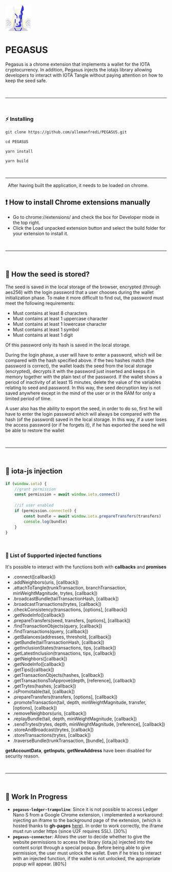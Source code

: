 <img src="./packages/popup/public/material/logo/pegasus-128.png" width="80" height="80">

# PEGASUS
 Pegasus is a chrome extension that implements a wallet for the IOTA cryptocurrency. In addition, Pegasus injects the iotajs library allowing developers to interact with IOTA Tangle without paying attention on how to keep the seed safe.

&nbsp;

***

&nbsp;

### :zap: Installing

```
git clone https://github.com/allemanfredi/PEGASUS.git
```

```
cd PEGASUS
```

```
yarn install
```

```
yarn build
```

&nbsp;

***

&nbsp;
After having built the application, it needs to be loaded on chrome.

## :exclamation: How to install Chrome extensions manually

* Go to chrome://extensions/ and check the box for Developer mode in the top right.
* Click the Load unpacked extension button and select the build folder for your extension to install it.

&nbsp;

***

&nbsp;

## :seedling: How the seed is stored?

The seed is saved in the local storage of the browser, encrypted (through aes256) with the login password that a user chooses during the wallet initialization phase. To make it more difficult to find out, the password must meet the following requirements:

- Must contains at least 8 characters
- Must contains at least 1 uppercase character
- Must contains at least 1 lowercase character
- Must contains at least 1 symbol
- Must contains at least 1 digit

Of this password only its hash is saved in the local storage.

During the login phase, a user will have to enter a password, which will be compared with the hash specified above. if the two hashes match (the password is correct), the wallet loads the seed from the local storage (encrypted), decrypts it with the password just inserted and keeps it in memory together with the plain text of the password. If the wallet shows a period of inactivity of at least 15 minutes, delete the value of the variables relating to seed and password.
In this way, the seed decryption key is not saved anywhere except in the mind of the user or in the RAM for only a limited period of time.

A user also has the ability to export the seed, in order to do so, first he will have to enter the login password which will always be compared with the hash (of the password) saved in the local storage.
In this way, if a user loses the access password (or if he forgets it), if he has exported the seed he will be able to restore the wallet 

&nbsp;

***

&nbsp;

## :syringe: iota-js injection

```js
if (window.iota) {
    //grant permission
    const permission = await window.iota.connect()

    //if user enabled
    if (permission.connected) {
        const bundle = await window.iota.prepareTransfers(transfers)
        console.log(bundle)
    } 
}
```
&nbsp;
### :page_with_curl: List of Supported injected functions

It's possible to interact with the functions both with __callbacks__ and __promises__
 * .connect([callback])
 * .addNeighbors(uris, [callback])
 * .attachToTangle(trunkTransaction, branchTransaction, minWeightMagnitude, trytes, [callback])
 * .broadcastBundle(tailTransactionHash, [callback])
 * .broadcastTransactions(trytes, [callback])
 * .checkConsistency(transactions, [options], [callback])
 * .getNodeInfo([callback])
 * .prepareTransfers(seed, transfers, [options], [callback])
 * .findTransactionObjects(query, [callback])
 * .findTransactions(query, [callback])
 * .getBalances(addresses, threshold, [callback])
 * .getBundle(tailTransactionHash, [callback])
 * .getInclusionStates(transactions, tips, [callback])
 * .getLatestInclusion(transactions, tips, [callback])
 * .getNeighbors([callback])
 * .getNodeInfo([callback])
 * .getTips([callback])
 * .getTransactionObjects(hashes, [callback])
 * .getTransactionsToApprove(depth, [reference], [callback])
 * .getTrytes(hashes, [callback])
 * .isPromotable(tail, [callback])
 * .prepareTransfers(transfers, [options], [callback])
 * .promoteTransaction(tail, depth, minWeightMagnitude, transfer, [options], [callback])
 * .removeNeighbors(uris, [callback])
 * .replayBundle(tail, depth, minWeightMagnitude, [callback])
 * .sendTrytes(trytes, depth, minWeightMagnitude, [reference], [callback])
 * .storeAndBroadcast(trytes, [callback])
 * .storeTransactions(trytes, [callback])
 * .traverseBundle(trunkTransaction, [bundle], [callback])

__getAccountData__, __getInputs__, __getNewAddress__ have been disabled for security reason.

&nbsp;

***

&nbsp;

## :hammer: Work In Progress
* __`pegasus-ledger-trampoline`__: Since it is not possible to access Ledger Nano S from a Google Chrome extension, i implemented a workaround: injecting an iframe to the background page of the extension, (which is hosted thanks to __gh-pages__ [here](https://github.com/allemanfredi/pegasus-ledger-trampoline/tree/master)). In order to work correctly, the iframe must run under https (since U2F requires SSL). [30%]
* __`pegasus-connector`__: Allows the user to decide whether to give the website permissions to access the library (iota.js) injected into the content script through a special popup. Before being able to give permission, the user must unlock the wallet. Even if he tries to interact with an injected function, if the wallet is not unlocked, the appropriate popup will appear. [80%]



